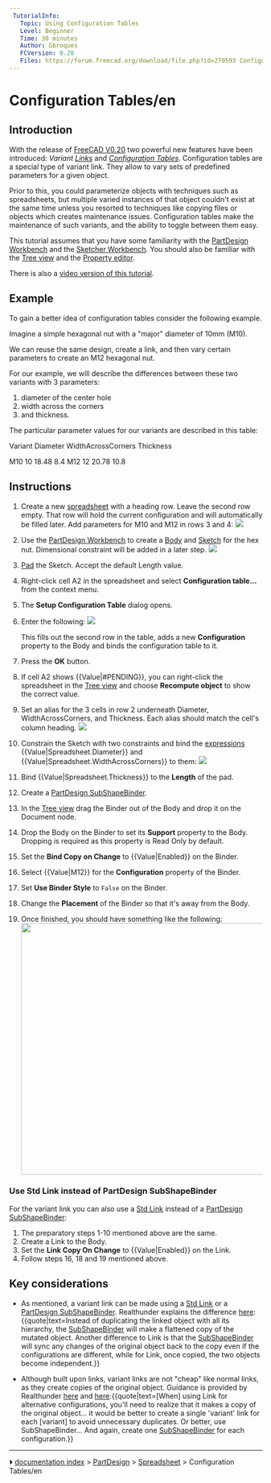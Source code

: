 ```yaml
---
 TutorialInfo:
   Topic: Using Configuration Tables
   Level: Beginner
   Time: 30 minutes
   Author: Gbroques
   FCVersion: 0.20
   Files: https://forum.freecad.org/download/file.php?id=270593 ConfigurationTableExample.FCStd
---
```


# Configuration Tables/en





## Introduction

With the release of [FreeCAD V0.20](Release_notes_0.20#Spreadsheet_Workbench.md) two powerful new features have been introduced: *Variant [Links](Std_LinkMake.md)* and *[Configuration Tables](https://forum.freecadweb.org/viewtopic.php?f=17&t=42183)*. Configuration tables are a special type of variant link. They allow to vary sets of predefined parameters for a given object.

Prior to this, you could parameterize objects with techniques such as spreadsheets, but multiple varied instances of that object couldn\'t exist at the same time unless you resorted to techniques like copying files or objects which creates maintenance issues. Configuration tables make the maintenance of such variants, and the ability to toggle between them easy.

This tutorial assumes that you have some familiarity with the [PartDesign Workbench](PartDesign_Workbench.md) and the [Sketcher Workbench](Sketcher_Workbench.md). You should also be familiar with the [Tree view](Tree_view.md) and the [Property editor](Property_editor.md).

There is also a [video version of this tutorial](https://www.youtube.com/watch?v=m9C_ahIVKOI).

## Example

To gain a better idea of configuration tables consider the following example.

Imagine a simple hexagonal nut with a \"major\" diameter of 10mm (M10).

We can reuse the same design, create a link, and then vary certain parameters to create an M12 hexagonal nut.

For our example, we will describe the differences between these two variants with 3 parameters:

1.  diameter of the center hole
2.  width across the corners
3.  and thickness.

The particular parameter values for our variants are described in this table:

  Variant   Diameter   WidthAcrossCorners   Thickness
     
  M10       10         18.48                8.4
  M12       12         20.78                10.8

## Instructions

1.  Create a new [spreadsheet](Spreadsheet_CreateSheet.md) with a heading row. Leave the second row empty. That row will hold the current configuration and will automatically be filled later. Add parameters for M10 and M12 in rows 3 and 4:
    ![](images/Variant-link-spreadsheet-table-example-before-configuration-table.png )
2.  Use the [PartDesign Workbench](PartDesign_Workbench.md) to create a [Body](PartDesign_Body.md) and [Sketch](PartDesign_NewSketch.md) for the hex nut. Dimensional constraint will be added in a later step.
    ![](images/Variant-link-example-hex-nut-sketch-unconstrained.png )
3.  [Pad](PartDesign_Pad.md) the Sketch. Accept the default Length value.
4.  Right-click cell A2 in the spreadsheet and select **Configuration table...** from the context menu.
5.  The **Setup Configuration Table** dialog opens.
6.  Enter the following:
    ![](images/Variant-link-example-setup-configuration-table.png )

    This fills out the second row in the table, adds a new **Configuration** property to the Body and binds the configuration table to it.
7.  Press the **OK** button.
8.  If cell A2 shows {{Value|#PENDING}}, you can right-click the spreadsheet in the [Tree view](Tree_view.md) and choose **Recompute object** to show the correct value.
9.  Set an alias for the 3 cells in row 2 underneath Diameter, WidthAcrossCorners, and Thickness. Each alias should match the cell\'s column heading.
    ![](images/Variant-link-spreadsheet-table-example.png )
10. Constrain the Sketch with two constraints and bind the [expressions](Expressions.md) {{Value|Spreadsheet.Diameter}} and {{Value|Spreadsheet.WidthAcrossCorners}} to them:
    ![](images/Variant-link-example-hex-nut-sketch.png )
11. Bind {{Value|Spreadsheet.Thickness}} to the **Length** of the pad.
12. Create a [PartDesign SubShapeBinder](PartDesign_SubShapeBinder.md).
13. In the [Tree view](Tree_view.md) drag the Binder out of the Body and drop it on the Document node.
14. Drop the Body on the Binder to set its **Support** property to the Body. Dropping is required as this property is Read Only by default.
15. Set the **Bind Copy on Change** to {{Value|Enabled}} on the Binder.
16. Select {{Value|M12}} for the **Configuration** property of the Binder.
17. Set **Use Binder Style** to `False` on the Binder.
18. Change the **Placement** of the Binder so that it\'s away from the Body.
19. Once finished, you should have something like the following:
    <img alt="" src=images/Variant-link-finished-example-document.png  style="width:500px;">

### Use Std Link instead of PartDesign SubShapeBinder 

For the variant link you can also use a [Std Link](Std_LinkMake.md) instead of a [PartDesign SubShapeBinder](PartDesign_SubShapeBinder.md):

1.  The preparatory steps 1-10 mentioned above are the same.
2.  Create a Link to the Body.
3.  Set the **Link Copy On Change** to {{Value|Enabled}} on the Link.
4.  Follow steps 16, 18 and 19 mentioned above.

## Key considerations 

-   As mentioned, a variant link can be made using a [Std Link](Std_LinkMake.md) or a [PartDesign SubShapeBinder](PartDesign_SubShapeBinder.md). Realthunder explains the difference [here](https://forum.freecadweb.org/viewtopic.php?f=17&t=42183):{{quote|text=Instead of duplicating the linked object with all its hierarchy, the [SubShapeBinder](PartDesign_SubShapeBinder.md) will make a flattened copy of the mutated object. Another difference to Link is that the [SubShapeBinder](PartDesign_SubShapeBinder.md) will sync any changes of the original object back to the copy even if the configurations are different, while for Link, once copied, the two objects become independent.}}
    
-   Although built upon links, variant links are not \"cheap\" like normal links, as they create copies of the original object. Guidance is provided by Realthunder [here](https://forum.freecadweb.org/viewtopic.php?p=532130#p532130) and [here](https://forum.freecadweb.org/viewtopic.php?p=358582#p358582):{{quote|text=[When] using Link for alternative configurations, you'll need to realize that it makes a copy of the original object... it would be better to create a single 'variant' link for each [variant] to avoid unnecessary duplicates. Or better, use SubShapeBinder... And again, create one [SubShapeBinder](PartDesign_SubShapeBinder.md) for each configuration.}}



---
⏵ [documentation index](../README.md) > [PartDesign](Category_PartDesign.md) > [Spreadsheet](Category_Spreadsheet.md) > Configuration Tables/en
